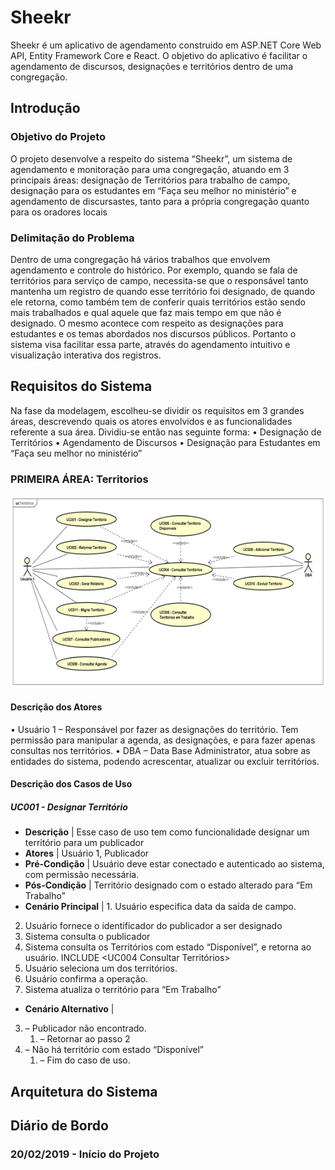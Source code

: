 # Sheekr

Sheekr é um aplicativo de agendamento construido em ASP.NET Core Web API, Entity Framework Core e React. O objetivo do aplicativo é facilitar o agendamento de discursos, designações e territórios dentro de uma congregação.

## Introdução

### Objetivo do Projeto

O projeto desenvolve a respeito do sistema “Sheekr”, um sistema de agendamento e monitoração para uma congregação, atuando em 3 principais áreas: designação de Territórios para trabalho de campo, designação para os estudantes em “Faça seu melhor no ministério” e agendamento de discursastes, tanto para a própria congregação quanto para os oradores locais

### Delimitação do Problema

Dentro de uma congregação há vários trabalhos que envolvem agendamento e controle do histórico. Por exemplo, quando se fala de territórios para serviço de campo, necessita-se que o responsável tanto mantenha um registro de quando esse território foi designado, de quando ele retorna, como também tem de conferir quais territórios estão sendo mais trabalhados e qual aquele que faz mais tempo em que não é designado. O mesmo acontece com respeito as designações para estudantes e os temas abordados nos discursos públicos.
Portanto o sistema visa facilitar essa parte, através do agendamento intuitivo e visualização interativa dos registros.

## Requisitos do Sistema

Na fase da modelagem, escolheu-se dividir os requisitos em 3 grandes áreas, descrevendo quais os atores envolvidos e as funcionalidades referente a sua área. Dividiu-se então nas seguinte forma:
• Designação de Territórios
• Agendamento de Discursos
• Designação para Estudantes em “Faça seu melhor no ministério”

### PRIMEIRA ÁREA: Territorios

![Casos de Uso](https://github.com/matheusdf6/sheekr-app/blob/master/Project/UserCases/user-case-territorios.png)

#### Descrição dos Atores

• Usuário 1 – Responsável por fazer as designações do território. Tem permissão para manipular a agenda, as designações, e para fazer apenas consultas nos territórios.
• DBA – Data Base Administrator, atua sobre as entidades do sistema, podendo acrescentar, atualizar ou excluir territórios.

#### Descrição dos Casos de Uso

##### UC001 - Designar Território

- **Descrição** | Esse caso de uso tem como funcionalidade designar um território para um publicador
- **Atores** | Usuário 1, Publicador
- **Pré-Condição** | Usuário deve estar conectado e autenticado ao sistema, com permissão necessária.
- **Pós-Condição** | Território designado com o estado alterado para “Em Trabalho”
- **Cenário Principal** | 1. Usuário especifica data da saída de campo.

2. Usuário fornece o identificador do publicador a ser designado
3. Sistema consulta o publicador
4. Sistema consulta os Territórios com estado “Disponível”, e retorna ao usuário. INCLUDE <UC004 Consultar Territórios>
5. Usuário seleciona um dos territórios.
6. Usuário confirma a operação.
7. Sistema atualiza o território para “Em Trabalho”

- **Cenário Alternativo** |

3. – Publicador não encontrado.
   1. – Retornar ao passo 2
4. – Não há território com estado “Disponível”
   1. – Fim do caso de uso.

## Arquitetura do Sistema

## Diário de Bordo

### 20/02/2019 - Início do Projeto
